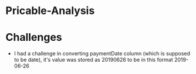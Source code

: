 # Pricable-Analysis

# Challenges
- I had a challenge in converting paymentDate column (which is supposed to be date), it's value was stored as 20190626 to be in this format 2019-06-26
